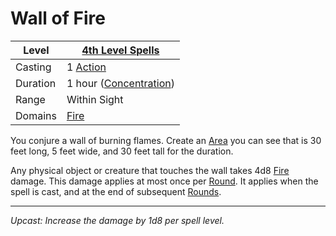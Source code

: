 # Wall of Fire

| Level    | [4th Level Spells](4th%20Level%20Spells.md)                      |
| -------- | ---------------------------------------------------------------- |
| Casting  | 1 [Action](../../../../Game%20Procedures/Action.md)              |
| Duration | 1 hour ([Concentration](../../../Spellcasting/Concentration.md)) |
| Range    | Within Sight                                                     |
| Domains  | [Fire](../../../Spell%20Domains/Fire.md)                         |

You conjure a wall of burning flames. Create an [Area](../../Areas%20of%20Effect/Area.md) you can see that is 30 feet long, 5 feet wide, and 30 feet tall for the duration.

Any physical object or creature that touches the wall takes 4d8 [Fire](../../../../Damage%20Types/Fire.md) damage. This damage applies at most once per [Round](../../../../Game%20Procedures/Round.md). It applies when the spell is cast, and at the end of subsequent [Rounds](../../../../Game%20Procedures/Round.md).

---
*Upcast: Increase the damage by 1d8 per spell level.*
